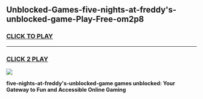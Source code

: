 
## Unblocked-Games-five-nights-at-freddy's-unblocked-game-Play-Free-om2p8
<h3>
<a href="https://premium76.site?title=five-nights-at-freddy's-unblocked-game&ref=15A">CLICK TO PLAY</a></h3>
<hr>

<h3>
<a href="https://premium76.site?title=five-nights-at-freddy's-unblocked-game&ref=15A">CLICK 2 PLAY</a>
  
</h3>

<a href="https://premium76.site?title=five-nights-at-freddy's-unblocked-game&ref=15A"><img src="https://clearcache.store/games.png"></a>


**five-nights-at-freddy's-unblocked-game games unblocked: Your Gateway to Fun and Accessible Online Gaming**
